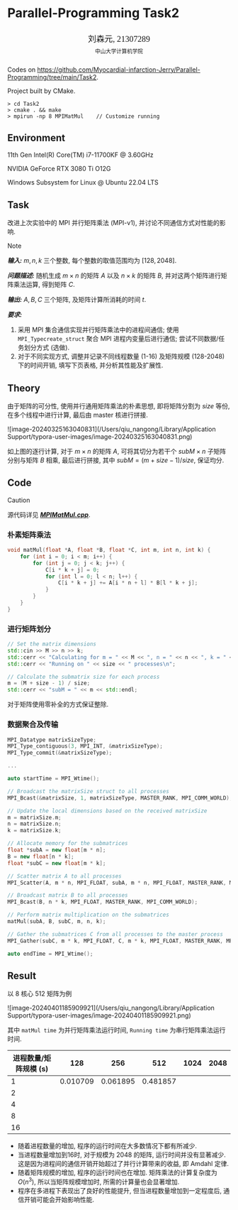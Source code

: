 # Parallel-Programming Task2

<center><div style='height:2mm;'></div><div style="font-family:华文楷体;font-size:14pt;">刘森元, 21307289</div></center>
<center><span style="font-family:华文楷体;font-size:9pt;line-height:9mm">中山大学计算机学院</span>
</center>

Codes on https://github.com/Myocardial-infarction-Jerry/Parallel-Programming/tree/main/Task2.

Project built by CMake.

```shell
> cd Task2
> cmake . && make
> mpirun -np 8 MPIMatMul	// Customize running
```

## Environment

11th Gen Intel(R) Core(TM) i7-11700KF @ 3.60GHz

NVIDIA GeForce RTX 3080 Ti O12G

Windows Subsystem for Linux @ Ubuntu 22.04 LTS

## Task

改进上次实验中的 MPI 并行矩阵乘法 (MPI-v1), 并讨论不同通信方式对性能的影响.

> [!NOTE]
>
> ***输入:*** $m,n,k$ 三个整数, 每个整数的取值范围均为 $[128,2048]$.
>
> ***问题描述:*** 随机生成 $m\times n$ 的矩阵 $A$ 以及 $n\times k$ 的矩阵 $B$, 并对这两个矩阵进行矩阵乘法运算, 得到矩阵 $C$.
>
> ***输出:*** $A,B,C$ 三个矩阵, 及矩阵计算所消耗的时间 $t$.
>
> ***要求:***
>
> 1. 采用 MPI 集合通信实现并行矩阵乘法中的进程间通信; 使用 `MPI_Typecreate_struct` 聚合 MPI 进程内变量后进行通信; 尝试不同数据/任务划分方式 (选做).
> 2. 对于不同实现方式, 调整并记录不同线程数量 (1-16) 及矩阵规模 (128-2048) 下的时间开销, 填写下页表格, 并分析其性能及扩展性.

## Theory

由于矩阵的可分性, 使用并行通用矩阵乘法的朴素思想, 即将矩阵分割为 $size$ 等份, 在多个线程中进行计算, 最后由 master 核进行拼接.

![image-20240325163040831](/Users/qiu_nangong/Library/Application Support/typora-user-images/image-20240325163040831.png)

如上图的逐行计算, 对于 $m\times n$ 的矩阵 $A$, 可将其切分为若干个 $subM\times n$ 子矩阵分别与矩阵 $B$ 相乘, 最后进行拼接, 其中 $subM=(m+size-1)/size$, 保证均分.

## Code

> [!CAUTION]
>
> 源代码详见 [***MPIMatMul.cpp***](https://github.com/Myocardial-infarction-Jerry/Parallel-Programming/blob/main/Task1/MPIMatMul.cpp).

### 朴素矩阵乘法

```c++
void matMul(float *A, float *B, float *C, int m, int n, int k) {
    for (int i = 0; i < m; i++) {
        for (int j = 0; j < k; j++) {
            C[i * k + j] = 0;
            for (int l = 0; l < n; l++) {
                C[i * k + j] += A[i * n + l] * B[l * k + j];
            }
        }
    }
}
```

### 进行矩阵划分

```cpp
// Set the matrix dimensions
std::cin >> M >> n >> k;
std::cerr << "Calculating for m = " << M << ", n = " << n << ", k = " << k << std::endl;
std::cerr << "Running on " << size << " processes\n";

// Calculate the submatrix size for each process
m = (M + size - 1) / size;
std::cerr << "subM = " << m << std::endl;
```

对于矩阵使用零补全的方式保证整除.

### 数据聚合及传输

```cpp
MPI_Datatype matrixSizeType;
MPI_Type_contiguous(3, MPI_INT, &matrixSizeType);
MPI_Type_commit(&matrixSizeType);

...

auto startTime = MPI_Wtime();

// Broadcast the matrixSize struct to all processes
MPI_Bcast(&matrixSize, 1, matrixSizeType, MASTER_RANK, MPI_COMM_WORLD);

// Update the local dimensions based on the received matrixSize
m = matrixSize.m;
n = matrixSize.n;
k = matrixSize.k;

// Allocate memory for the submatrices
float *subA = new float[m * n];
B = new float[n * k];
float *subC = new float[m * k];

// Scatter matrix A to all processes
MPI_Scatter(A, m * n, MPI_FLOAT, subA, m * n, MPI_FLOAT, MASTER_RANK, MPI_COMM_WORLD);

// Broadcast matrix B to all processes
MPI_Bcast(B, n * k, MPI_FLOAT, MASTER_RANK, MPI_COMM_WORLD);

// Perform matrix multiplication on the submatrices
matMul(subA, B, subC, m, n, k);

// Gather the submatrices C from all processes to the master process
MPI_Gather(subC, m * k, MPI_FLOAT, C, m * k, MPI_FLOAT, MASTER_RANK, MPI_COMM_WORLD);

auto endTime = MPI_Wtime();
```

## Result

以 8 核心 512 矩阵为例

![image-20240401185909921](/Users/qiu_nangong/Library/Application Support/typora-user-images/image-20240401185909921.png)

其中 `matMul time` 为并行矩阵乘法运行时间, `Running time` 为串行矩阵乘法运行时间.

| 进程数量/矩阵规模 (s) | 128      | 256      | 512      | 1024 | 2048 |
| --------------------- | -------- | -------- | -------- | ---- | ---- |
| 1                     | 0.010709 | 0.061895 | 0.481857 |      |      |
| 2                     |          |          |          |      |      |
| 4                     |          |          |          |      |      |
| 8                     |          |          |          |      |      |
| 16                    |          |          |          |      |      |

- 随着进程数量的增加, 程序的运行时间在大多数情况下都有所减少. 
- 当进程数量增加到16时, 对于规模为 2048 的矩阵, 运行时间并没有显著减少. 这是因为进程间的通信开销开始超过了并行计算带来的收益, 即 Amdahl 定律. 
- 随着矩阵规模的增加, 程序的运行时间也在增加. 矩阵乘法的计算复杂度为 $O(n^3)$, 所以当矩阵规模增加时, 所需的计算量也会显著增加. 
- 程序在多进程下表现出了良好的性能提升, 但当进程数量增加到一定程度后, 通信开销可能会开始影响性能. 
